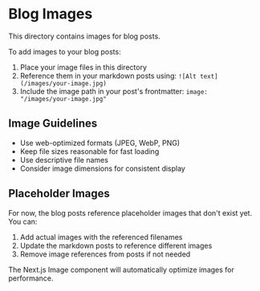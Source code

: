 # Blog Images

This directory contains images for blog posts. 

To add images to your blog posts:

1. Place your image files in this directory
2. Reference them in your markdown posts using: `![Alt text](/images/your-image.jpg)`
3. Include the image path in your post's frontmatter: `image: "/images/your-image.jpg"`

## Image Guidelines

- Use web-optimized formats (JPEG, WebP, PNG)
- Keep file sizes reasonable for fast loading
- Use descriptive file names
- Consider image dimensions for consistent display

## Placeholder Images

For now, the blog posts reference placeholder images that don't exist yet. You can:

1. Add actual images with the referenced filenames
2. Update the markdown posts to reference different images
3. Remove image references from posts if not needed

The Next.js Image component will automatically optimize images for performance.
